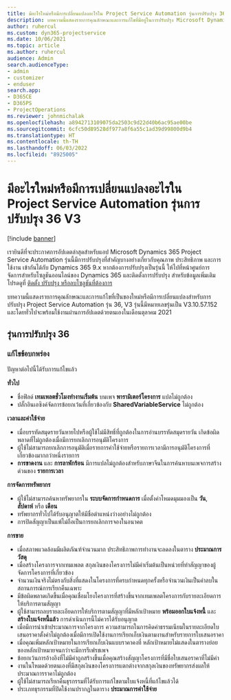 ```yaml
---
title: มีอะไรใหม่หรือมีการเปลี่ยนแปลงอะไรใน Project Service Automation รุ่นการปรับปรุง 36 V3
description: บทความนี้แสดงรายการคุณลักษณะและการแก้ไขที่มีอยู่ในการปรับปรุง Microsoft Dynamics 365 Project Service Automation รุ่น 36, V3
author: ruhercul
ms.custom: dyn365-projectservice
ms.date: 10/06/2021
ms.topic: article
ms.author: ruhercul
audience: Admin
search.audienceType:
- admin
- customizer
- enduser
search.app:
- D365CE
- D365PS
- ProjectOperations
ms.reviewer: johnmichalak
ms.openlocfilehash: a8942713109075da2503c9d22d40b6ac95ae00be
ms.sourcegitcommit: 6cfc50d89528df977a8f6a55c1ad39d99800d9b4
ms.translationtype: HT
ms.contentlocale: th-TH
ms.lasthandoff: 06/03/2022
ms.locfileid: "8925005"
---
```

# <a name="whats-new-or-changed-in-project-service-automation-update-release-36-v3"></a>มีอะไรใหม่หรือมีการเปลี่ยนแปลงอะไรใน Project Service Automation รุ่นการปรับปรุง 36 V3

[!include [banner](../includes/psa-now-project-operations.md)]

เรายินดีที่จะประกาศการอัปเดตล่าสุดสำหรับแอป Microsoft Dynamics 365 Project Service Automation รุ่นนี้มีการปรับปรุงที่สำคัญบางอย่างเกี่ยวกับคุณภาพ ประสิทธิภาพ และการใช้งาน เข้ากันได้กับ Dynamics 365 9.x หากต้องการปรับปรุงเป็นรุ่นนี้ ให้ไปที่หน้าศูนย์การจัดการสำหรับโซลูชันออนไลน์ของ Dynamics 365 และติดตั้งการปรับปรุง สำหรับข้อมูลเพิ่มเติม โปรดดูที่ [ติดตั้ง ปรับปรุง หรือลบโซลูชันที่ต้องการ](/power-platform/admin/install-remove-preferred-solution)

บทความนี้แสดงรายการคุณลักษณะและการแก้ไขที่เป็นของใหม่หรือมีการเปลี่ยนแปลงสำหรับการปรับปรุง Project Service Automation รุ่น 36, V3 รุ่นนี้มีหมายเลขรุ่นเป็น V3.10.57.152 และโดยทั่วไปจะพร้อมใช้งานผ่านการอัปเดตด้วยตนเองในเดือนตุลาคม 2021

## <a name="update-release-36"></a>รุ่นการปรับปรุง 36

### <a name="bug-fixes"></a>แก้ไขข้อบกพร่อง

ปัญหาต่อไปนี้ได้รับการแก้ไขแล้ว

**ทั่วไป**
- ชื่อฟิลด์ **เทมเพลตชั่วโมงทำงานเริ่มต้น** บนเพจ **พารามิเตอร์โครงการ** แปลไม่ถูกต้อง
- ปลั๊กอินเอซิงค์จัดการข้อยกเว้นที่เกี่ยวข้องกับ **SharedVariableService** ไม่ถูกต้อง

**เวลาและค่าใช้จ่าย**
- เมื่อบรรทัดสมุดรายวันหายไปหรือผู้ใช้ไม่มีสิทธิ์ที่ถูกต้องในการอ่านบรรทัดสมุดรายวัน เกิดข้อผิดพลาดที่ไม่ถูกต้องเมื่อมีการยกเลิกการอนุมัติโครงการ
- ผู้ใช้ไม่สามารถยกเลิกการอนุมัติเมื่อรายการค่าใช้จ่ายหรือรายการเวลามีการอนุมัติโครงการที่เกี่ยวข้องมากกว่าหนึ่งรายการ
- **การขาดงาน** และ **การลาพักร้อน** มีการแปลไม่ถูกต้องสำหรับภาษาจีนในการค้นหาบนเพจการสร้างด่วนของ **รายการเวลา**

**การจัดการทรัพยากร**
- ผู้ใช้ไม่สามารถค้นหาทรัพยากรใน **ระบบจัดการกำหนดการ** เมื่อตั้งค่าโหมดมุมมองเป็น **วัน**, **สัปดาห์** หรือ **เดือน**
- ทรัพยากรทั่วไปได้รับอนุญาตให้มีชื่อตำแหน่งว่างอย่างไม่ถูกต้อง 
- การปิดสัญญาเป็นแพ้ไม่ถือเป็นการยกเลิกการจองในอนาคต

**การขาย**
- เมื่อสภาพแวดล้อมมีผลิตภัณฑ์จำนวนมาก ประสิทธิภาพการทำงานจะลดลงในตาราง **ประมาณการวัสดุ**
- เมื่อสร้างโครงการจากเทมเพลต สกุลเงินของโครงการไม่มีค่าเริ่มต้นเป็นหน่วยที่ทำสัญญาของผู้จัดการโครงการที่เกี่ยวข้อง
- จำนวนเงินจริงไม่ตรงกับสิ่งที่แสดงในโครงการที่ครบกำหนดทุกครั้งหรือจำนวนเงินเป็นค่าลบในสถานการณ์การเรียกคืนเฉพาะ
- มีข้อผิดพลาดเกิดขึ้นเมื่อคุณเชื่อมโยงโครงการที่สร้างขึ้นจากเทมเพลตโครงการกับรายละเอียดการให้บริการตามสัญญา
- ผู้ใช้สามารถลบรายละเอียดการให้บริการตามสัญญาที่มีหลักเป้าหมาย **พร้อมออกใบแจ้งหนี้** และ **สร้างใบแจ้งหนี้แล้ว** การดำเนินการนี้ไม่ควรได้รับอนุญาต
- เมื่อมีการนำเข้าประมาณการจากโครงการ ความสามารถในการคิดค่าธรรมเนียมในรายละเอียดใบเสนอราคาตั้งค่าไม่ถูกต้องเมื่อมีการเปิดใช้งานการเรียกเก็บเงินตามงานสำหรับรายการใบเสนอราคา
- เมื่อคุณเพิ่มหลักเป้าหมายในการเรียกเก็บเงินแบบราคาคงที่ หลักเป้าหมายไม่แสดงในตารางย่อยของหลักเป้าหมายจนกว่าจะมีการรีเฟรชเพจ
- ข้อยกเว้นการอ้างอิงที่ไม่มีค่าถูกสร้างขึ้นเมื่อคุณสร้างสัญญาโครงการที่มีชื่อใบเสนอราคาที่ไม่มีค่า
- งานในโหมดด้วยตนเองที่มีสกุลเงินของโครงการแตกต่างจากสกุลเงินของทรัพยากรส่งผลให้ประมาณการราคาไม่ถูกต้อง
- ผู้ใช้ไม่สามารถเรียกคืนธุรกรรมที่ได้รับการแก้ไขตามใบแจ้งหนี้ที่แก้ไขแล้วได้
- ประเภทธุรกรรมที่ปิดใช้งานปรากฏในตาราง **ประมาณการค่าใช้จ่าย**



